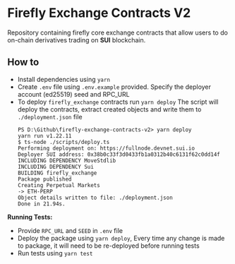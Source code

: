 # Firefly Exchange Contracts V2

Repository containing firefly core exchange contracts that allow users to do on-chain derivatives trading on **SUI** blockchain.

## How to

- Install dependencies using `yarn`
- Create `.env` file using `.env.example` provided. Specify the deployer account (ed25519) seed and RPC_URL
- To deploy `firefly_exchange` contracts run `yarn deploy`
  The script will deploy the contracts, extract created objects and write them to `./deployment.json` file
  ```
  PS D:\Github\firefly-exchange-contracts-v2> yarn deploy
  yarn run v1.22.11
  $ ts-node ./scripts/deploy.ts
  Performing deployment on: https://fullnode.devnet.sui.io
  Deployer SUI address: 0x38b0c33f3d0433fb1a0312b40c6131f62c0dd14f
  INCLUDING DEPENDENCY MoveStdlib
  INCLUDING DEPENDENCY Sui
  BUILDING firefly_exchange
  Package published
  Creating Perpetual Markets
  -> ETH-PERP
  Object details written to file: ./deployment.json
  Done in 21.94s.
  ```

**Running Tests:**

- Provide `RPC_URL` and `SEED` in `.env` file
- Deploy the package using `yarn deploy`, Every time any change is made to package, it will need to be re-deployed before running tests
- Run tests using `yarn test`
